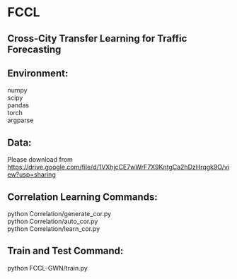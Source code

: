 # FCCL
Cross-City Transfer Learning for Traffic Forecasting
---

Environment:
---
numpy  
scipy  
pandas  
torch  
argparse  

Data:
---
Please download from  
https://drive.google.com/file/d/1VXhjcCE7wWrF7X9KntgCa2hDzHrqgk9O/view?usp=sharing  

Correlation Learning Commands:
---
python Correlation/generate_cor.py  
python Correlation/auto_cor.py  
python Correlation/learn_cor.py  

Train and Test Command:
---
python FCCL-GWN/train.py  

